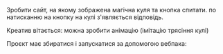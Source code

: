 Зробити сайт, на якому зображена магічна куля та кнопка спитати. по натисканню на кнопку на кулі з'являється відповідь.

Креатив вітається: можна зробити анімацію (імітацію трясіння кулі)

Проєкт має збиратися і запускатися за допомогою вебпака: